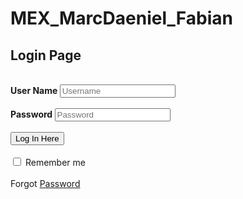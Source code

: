 # MEX_MarcDaeniel_Fabian
<!DOCTYPE html>    
<html>    
<head>    
    <link rel="stylesheet" type="text/css" href="css/style.css">
    <link rel="stylesheet" type="text/css" href="css/style.css"/>     
</head>    
<body>    
    <h2>Login Page</h2><br>    
    <div class="login">    
    <form id="login" method="get" action="login.php">    
        <label><b>User Name     
        </b>    
        </label>    
        <input type="text" name="Uname" id="Uname" placeholder="Username">    
        <br><br>    
        <label><b>Password     
        </b>    
        </label>    
        <input type="Password" name="Pass" id="Pass" placeholder="Password">    
        <br><br>    
        <input type="button" name="log" id="log" value="Log In Here">       
        <br><br>    
        <input type="checkbox" id="check">    
        <span>Remember me</span>    
        <br><br>    
        Forgot <a href="#">Password</a>    
    </form>     
</div>    
</body>    
</html>     
